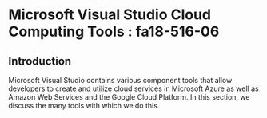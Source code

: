 # Microsoft Visual Studio Cloud Computing Tools : fa18-516-06


## Introduction

Microsoft Visual Studio contains various component tools that allow developers to create and utilize cloud services in Microsoft Azure as well as Amazon Web Services and the Google Cloud Platform. In this section, we discuss the many tools with which we do this.


